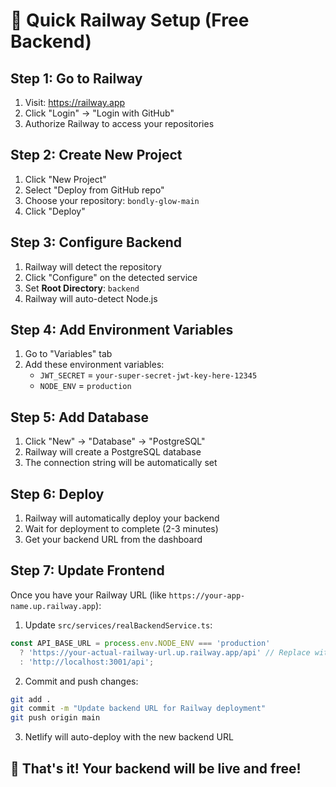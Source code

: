 # 🚀 Quick Railway Setup (Free Backend)

## Step 1: Go to Railway
1. Visit: https://railway.app
2. Click "Login" → "Login with GitHub"
3. Authorize Railway to access your repositories

## Step 2: Create New Project
1. Click "New Project"
2. Select "Deploy from GitHub repo"
3. Choose your repository: `bondly-glow-main`
4. Click "Deploy"

## Step 3: Configure Backend
1. Railway will detect the repository
2. Click "Configure" on the detected service
3. Set **Root Directory**: `backend`
4. Railway will auto-detect Node.js

## Step 4: Add Environment Variables
1. Go to "Variables" tab
2. Add these environment variables:
   - `JWT_SECRET` = `your-super-secret-jwt-key-here-12345`
   - `NODE_ENV` = `production`

## Step 5: Add Database
1. Click "New" → "Database" → "PostgreSQL"
2. Railway will create a PostgreSQL database
3. The connection string will be automatically set

## Step 6: Deploy
1. Railway will automatically deploy your backend
2. Wait for deployment to complete (2-3 minutes)
3. Get your backend URL from the dashboard

## Step 7: Update Frontend
Once you have your Railway URL (like `https://your-app-name.up.railway.app`):

1. Update `src/services/realBackendService.ts`:
```typescript
const API_BASE_URL = process.env.NODE_ENV === 'production' 
  ? 'https://your-actual-railway-url.up.railway.app/api' // Replace with your Railway URL
  : 'http://localhost:3001/api';
```

2. Commit and push changes:
```bash
git add .
git commit -m "Update backend URL for Railway deployment"
git push origin main
```

3. Netlify will auto-deploy with the new backend URL

## 🎯 That's it! Your backend will be live and free!

